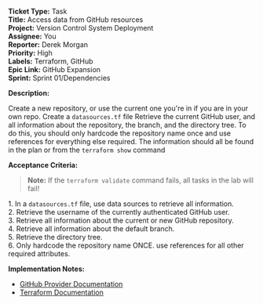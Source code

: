 **Ticket Type:** Task  
**Title:** Access data from GitHub resources  
**Project:** Version Control System Deployment  
**Assignee:** You  
**Reporter:** Derek Morgan  
**Priority:** High  
**Labels:** Terraform, GitHub  
**Epic Link:** GitHub Expansion  
**Sprint:** Sprint 01/Dependencies

**Description:**

Create a new repository, or use the current one you're in if you are in your own repo. Create a `datasources.tf` file Retrieve the current GitHub user, and all information about the repository, the branch, and the directory tree. To do this, you should only hardcode the repository name once and use references for everything else required. The information should all be found in the plan or from the `terraform show` command

**Acceptance Criteria:**

> **Note:** If the `terraform validate` command fails, all tasks in the lab will fail!

1\. In a `datasources.tf` file, use data sources to retrieve all information.   
2\. Retrieve the username of the currently authenticated GitHub user.   
3\. Retrieve all information about the current or new GitHub repository.  
4\. Retrieve all information about the default branch.   
5\. Retrieve the directory tree.   
6\. Only hardcode the repository name ONCE. use references for all other required attributes. 

**Implementation Notes:**

- <a href="https://registry.terraform.io/providers/integrations/github/latest/docs" target="_blank">GitHub Provider Documentation</a>  
- <a href="https://developer.hashicorp.com/terraform/language/data-sources" target="_blank">Terraform Documentation</a>
